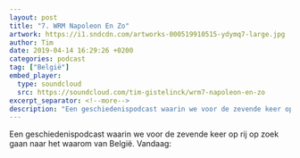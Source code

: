 ```yaml
---
layout: post
title: "7. WRM Napoleon En Zo"
artwork: https://i1.sndcdn.com/artworks-000519910515-ydymq7-large.jpg
author: Tim
date: 2019-04-14 16:29:26 +0200
categories: podcast
tag: ["België"]
embed_player:
  type: soundcloud
  src: https://soundcloud.com/tim-gistelinck/wrm7-napoleon-en-zo
excerpt_separator: <!--more-->
description: "Een geschiedenispodcast waarin we voor de zevende keer op rij op zoek gaan naar het waarom van België."
---
```

Een geschiedenispodcast waarin we voor de zevende keer op rij op zoek gaan naar het waarom van België. Vandaag: